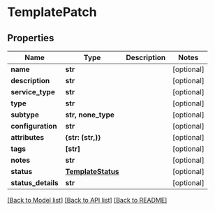 # TemplatePatch


## Properties
Name | Type | Description | Notes
------------ | ------------- | ------------- | -------------
**name** | **str** |  | [optional] 
**description** | **str** |  | [optional] 
**service_type** | **str** |  | [optional] 
**type** | **str** |  | [optional] 
**subtype** | **str, none_type** |  | [optional] 
**configuration** | **str** |  | [optional] 
**attributes** | **{str: (str,)}** |  | [optional] 
**tags** | **[str]** |  | [optional] 
**notes** | **str** |  | [optional] 
**status** | [**TemplateStatus**](TemplateStatus.md) |  | [optional] 
**status_details** | **str** |  | [optional] 

[[Back to Model list]](../README.md#documentation-for-models) [[Back to API list]](../README.md#documentation-for-api-endpoints) [[Back to README]](../README.md)


